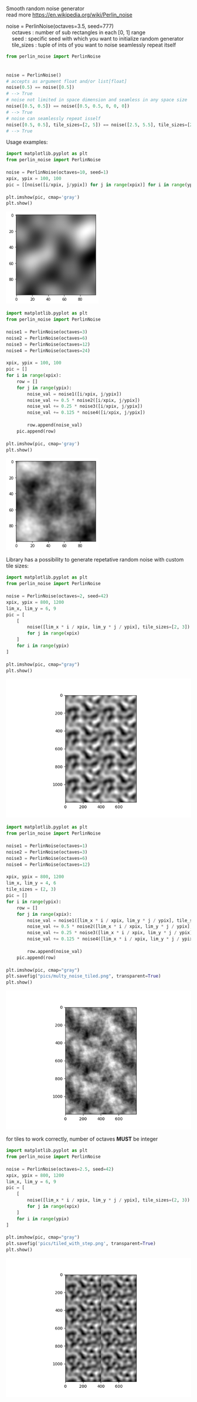 Smooth random noise generator  
read more https://en.wikipedia.org/wiki/Perlin_noise  


noise = PerlinNoise(octaves=3.5, seed=777)  
 &nbsp;&nbsp;&nbsp;&nbsp;octaves : number of sub rectangles in each [0, 1] range  
 &nbsp;&nbsp;&nbsp;&nbsp;seed : specific seed with which you want to initialize random generator  
 &nbsp;&nbsp;&nbsp;&nbsp;tile_sizes : tuple of ints of you want to noise seamlessly repeat itself  


```python
from perlin_noise import PerlinNoise


noise = PerlinNoise()
# accepts as argument float and/or list[float]
noise(0.5) == noise([0.5])
# --> True
# noise not limited in space dimension and seamless in any space size
noise([0.5, 0.5]) == noise([0.5, 0.5, 0, 0, 0])
# --> True
# noise can seamlessly repeat isself
noise([0.5, 0.5], tile_sizes=[2, 5]) == noise([2.5, 5.5], tile_sizes=[2, 5])
# --> True
```

Usage examples:
```python
import matplotlib.pyplot as plt
from perlin_noise import PerlinNoise

noise = PerlinNoise(octaves=10, seed=1)
xpix, ypix = 100, 100
pic = [[noise([i/xpix, j/ypix]) for j in range(xpix)] for i in range(ypix)]

plt.imshow(pic, cmap='gray')
plt.show()
```
![png](pics/output_4_0.png)

```python
import matplotlib.pyplot as plt
from perlin_noise import PerlinNoise

noise1 = PerlinNoise(octaves=3)
noise2 = PerlinNoise(octaves=6)
noise3 = PerlinNoise(octaves=12)
noise4 = PerlinNoise(octaves=24)

xpix, ypix = 100, 100
pic = []
for i in range(xpix):
    row = []
    for j in range(ypix):
        noise_val = noise1([i/xpix, j/ypix])
        noise_val += 0.5 * noise2([i/xpix, j/ypix])
        noise_val += 0.25 * noise3([i/xpix, j/ypix])
        noise_val += 0.125 * noise4([i/xpix, j/ypix])

        row.append(noise_val)
    pic.append(row)

plt.imshow(pic, cmap='gray')
plt.show()
```

![png](pics/output_5_0.png)


Library has a possibility to generate repetative random noise with custom tile sizes:

```python
import matplotlib.pyplot as plt
from perlin_noise import PerlinNoise

noise = PerlinNoise(octaves=2, seed=42)
xpix, ypix = 800, 1200
lim_x, lim_y = 6, 9
pic = [
    [
        noise([lim_x * i / xpix, lim_y * j / ypix], tile_sizes=[2, 3])
        for j in range(xpix)
    ]
    for i in range(ypix)
]

plt.imshow(pic, cmap="gray")
plt.show()
```

![png](pics/smooth_tiled.png)

```python
import matplotlib.pyplot as plt
from perlin_noise import PerlinNoise

noise1 = PerlinNoise(octaves=1)
noise2 = PerlinNoise(octaves=3)
noise3 = PerlinNoise(octaves=6)
noise4 = PerlinNoise(octaves=12)

xpix, ypix = 800, 1200
lim_x, lim_y = 4, 6
tile_sizes = (2, 3)
pic = []
for i in range(ypix):
    row = []
    for j in range(xpix):
        noise_val = noise1([lim_x * i / xpix, lim_y * j / ypix], tile_sizes)
        noise_val += 0.5 * noise2([lim_x * i / xpix, lim_y * j / ypix], tile_sizes)
        noise_val += 0.25 * noise3([lim_x * i / xpix, lim_y * j / ypix], tile_sizes)
        noise_val += 0.125 * noise4([lim_x * i / xpix, lim_y * j / ypix], tile_sizes)

        row.append(noise_val)
    pic.append(row)

plt.imshow(pic, cmap="gray")
plt.savefig("pics/multy_noise_tiled.png", transparent=True)
plt.show()
```
![png](pics/multy_noise_tiled.png)

for tiles to work correctly, number of octaves **MUST** be integer
```python
import matplotlib.pyplot as plt
from perlin_noise import PerlinNoise

noise = PerlinNoise(octaves=2.5, seed=42)
xpix, ypix = 800, 1200
lim_x, lim_y = 6, 9
pic = [
    [
        noise([lim_x * i / xpix, lim_y * j / ypix], tile_sizes=(2, 3))
        for j in range(xpix)
    ]
    for i in range(ypix)
]

plt.imshow(pic, cmap="gray")
plt.savefig('pics/tiled_with_step.png', transparent=True)
plt.show()
```
![png](pics/tiled_with_step.png)